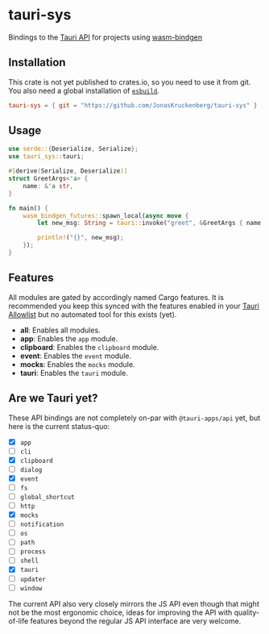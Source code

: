 # tauri-sys

Bindings to the [Tauri API] for projects using [wasm-bindgen]

## Installation

This crate is not yet published to crates.io, so you need to use it from git.
You also need a global installation of [`esbuild`].

```toml
tauri-sys = { git = "https://github.com/JonasKruckenberg/tauri-sys" }
```

## Usage

```rust
use serde::{Deserialize, Serialize};
use tauri_sys::tauri;

#[derive(Serialize, Deserialize)]
struct GreetArgs<'a> {
    name: &'a str,
}

fn main() {
    wasm_bindgen_futures::spawn_local(async move {
        let new_msg: String = tauri::invoke("greet", &GreetArgs { name: &name.get() }).await.unwrap();

        println!("{}", new_msg);
    });
}
```

## Features

All modules are gated by accordingly named Cargo features. It is recommended you keep this synced with the features enabled in your [Tauri Allowlist] but no automated tool for this exists (yet).

- **all**: Enables all modules.
- **app**: Enables the `app` module.
- **clipboard**: Enables the `clipboard` module.
- **event**: Enables the `event` module.
- **mocks**: Enables the `mocks` module.
- **tauri**: Enables the `tauri` module.

## Are we Tauri yet?

These API bindings are not completely on-par with `@tauri-apps/api` yet, but here is the current status-quo:

- [x] `app`
- [ ] `cli`
- [x] `clipboard`
- [ ] `dialog`
- [x] `event`
- [ ] `fs`
- [ ] `global_shortcut`
- [ ] `http`
- [x] `mocks`
- [ ] `notification`
- [ ] `os`
- [ ] `path`
- [ ] `process`
- [ ] `shell`
- [x] `tauri`
- [ ] `updater`
- [ ] `window`

The current API also very closely mirrors the JS API even though that might not be the most ergonomic choice, ideas for improving the API with quality-of-life features beyond the regular JS API interface are very welcome.

[Tauri API]: https://tauri.app/v1/api/js/
[wasm-bindgen]: https://github.com/rustwasm/wasm-bindgen
[Tauri Allowlist]: https://tauri.app/v1/api/config#allowlistconfig
[`esbuild`]: https://esbuild.github.io/getting-started/#install-esbuild
